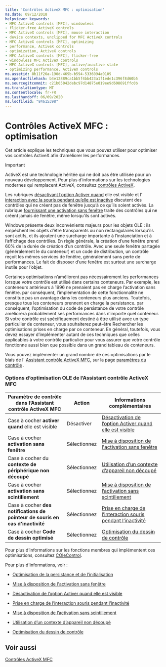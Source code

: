 ```yaml
---
title: 'Contrôles ActiveX MFC : optimisation'
ms.date: 09/12/2018
helpviewer_keywords:
- MFC ActiveX controls [MFC], windowless
- flicker-free ActiveX controls
- MFC ActiveX controls [MFC], mouse interaction
- device contexts, unclipped for MFC ActiveX controls
- MFC ActiveX controls [MFC], optimizing
- performance, ActiveX controls
- optimization, ActiveX controls
- MFC ActiveX controls [MFC], flicker-free
- windowless MFC ActiveX controls
- MFC ActiveX controls [MFC], active/inactive state
- optimizing performance, ActiveX controls
ms.assetid: 8b11f26a-190d-469b-b594-5336094a0109
ms.openlocfilehash: b4e12889ca1bb5f4bb423a1f1ede1c396f8d60b5
ms.sourcegitcommit: c21b05042debc97d14875e019ee9d698691ffc0b
ms.translationtype: MT
ms.contentlocale: fr-FR
ms.lasthandoff: 06/09/2020
ms.locfileid: "84615398"
---
```

# <a name="mfc-activex-controls-optimization"></a>Contrôles ActiveX MFC : optimisation

Cet article explique les techniques que vous pouvez utiliser pour optimiser vos contrôles ActiveX afin d’améliorer les performances.

>[!IMPORTANT]
> ActiveX est une technologie héritée qui ne doit pas être utilisée pour un nouveau développement. Pour plus d’informations sur les technologies modernes qui remplacent ActiveX, consultez [contrôles ActiveX](activex-controls.md).

Les rubriques [désactivant l’option Activer quand](turning-off-the-activate-when-visible-option.md) elle est visible et l' [interaction avec la souris pendant qu’elle est inactive](providing-mouse-interaction-while-inactive.md) discutent des contrôles qui ne créent pas de fenêtre jusqu’à ce qu’ils soient activés. La rubrique [fournissant une activation sans fenêtre](providing-windowless-activation.md) traite des contrôles qui ne créent jamais de fenêtre, même lorsqu’ils sont activés.

Windows présente deux inconvénients majeurs pour les objets OLE : ils empêchent les objets d’être transparents ou non rectangulaires lorsqu’ils sont actifs, et ils ajoutent une surcharge importante à l’instanciation et à l’affichage des contrôles. En règle générale, la création d’une fenêtre prend 60% de la durée de création d’un contrôle. Avec une seule fenêtre partagée (généralement le du conteneur) et un code de distribution, un contrôle reçoit les mêmes services de fenêtre, généralement sans perte de performances. Le fait de disposer d’une fenêtre est surtout une surcharge inutile pour l’objet.

Certaines optimisations n’améliorent pas nécessairement les performances lorsque votre contrôle est utilisé dans certains conteneurs. Par exemple, les conteneurs antérieurs à 1996 ne prenaient pas en charge l’activation sans fenêtre. par conséquent, l’implémentation de cette fonctionnalité ne constitue pas un avantage dans les conteneurs plus anciens. Toutefois, presque tous les conteneurs prennent en charge la persistance. par conséquent, l’optimisation du code de persistance de votre contrôle améliorera probablement ses performances dans n’importe quel conteneur. Si votre contrôle est spécifiquement destiné à être utilisé avec un type particulier de conteneur, vous souhaiterez peut-être Rechercher les optimisations prises en charge par ce conteneur. En général, toutefois, vous devez essayer d’implémenter autant de ces techniques que celles applicables à votre contrôle particulier pour vous assurer que votre contrôle fonctionne aussi bien que possible dans un grand tableau de conteneurs.

Vous pouvez implémenter un grand nombre de ces optimisations par le biais de l' [Assistant contrôle ActiveX MFC](reference/mfc-activex-control-wizard.md), sur la page [paramètres du contrôle](reference/control-settings-mfc-activex-control-wizard.md) .

### <a name="mfc-activex-control-wizard-ole-optimization-options"></a>Options d’optimisation OLE de l’Assistant contrôle ActiveX MFC

|Paramètre de contrôle dans l’Assistant contrôle ActiveX MFC|Action|Informations complémentaires|
|-------------------------------------------------------|------------|----------------------|
|Case à cocher **activer quand** elle est visible|Désactiver|[Désactivation de l’option Activer quand elle est visible](turning-off-the-activate-when-visible-option.md)|
|Case à cocher **activation sans fenêtre**|Sélectionnez|[Mise à disposition de l'activation sans fenêtre](providing-windowless-activation.md)|
|Case à cocher du **contexte de périphérique non découpé**|Sélectionnez|[Utilisation d’un contexte d’appareil non découpé](using-an-unclipped-device-context.md)|
|Case à cocher **activation sans scintillement**|Sélectionnez|[Mise à disposition de l’activation sans scintillement](providing-flicker-free-activation.md)|
|Case à cocher **des notifications de pointeur de souris en cas d’inactivité**|Sélectionnez|[Prise en charge de l’interaction souris pendant l’inactivité](providing-mouse-interaction-while-inactive.md)|
|Case à cocher **Code de dessin optimisé**|Sélectionnez|[Optimisation du dessin de contrôle](optimizing-control-drawing.md)|

Pour plus d’informations sur les fonctions membres qui implémentent ces optimisations, consultez [COleControl](reference/colecontrol-class.md).

Pour plus d'informations, voir :

- [Optimisation de la persistance et de l’initialisation](optimizing-persistence-and-initialization.md)

- [Mise à disposition de l'activation sans fenêtre](providing-windowless-activation.md)

- [Désactivation de l’option Activer quand elle est visible](turning-off-the-activate-when-visible-option.md)

- [Prise en charge de l’interaction souris pendant l’inactivité](providing-mouse-interaction-while-inactive.md)

- [Mise à disposition de l’activation sans scintillement](providing-flicker-free-activation.md)

- [Utilisation d’un contexte d’appareil non découpé](using-an-unclipped-device-context.md)

- [Optimisation du dessin de contrôle](optimizing-control-drawing.md)

## <a name="see-also"></a>Voir aussi

[Contrôles ActiveX MFC](mfc-activex-controls.md)
